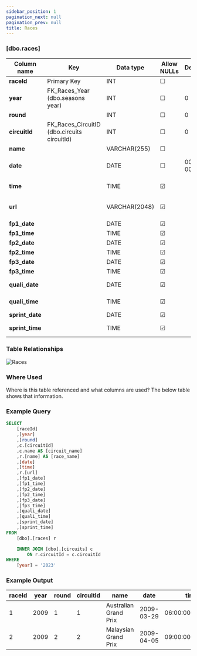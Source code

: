 ```yaml
---
sidebar_position: 1
pagination_next: null
pagination_prev: null
title: Races
---
```


### [dbo.races]
| Column name | Key | Data type | Allow NULLs | Default | Description |
| ------- | ------- | ------- | ------- | ------- | ------- |
| **raceId** |  Primary Key | INT | ☐ |  |  | 
| **year** | FK_Races_Year (dbo.seasons year) | INT | ☐ | 0 | Foreign key link to seasons table | 
| **round** |  | INT | ☐ | 0 | Round number | 
| **circuitId** | FK_Races_CircuitID (dbo.circuits circuitId) | INT | ☐ | 0 |  | 
| **name** |  | VARCHAR(255) | ☐ |  | Race name | 
| **date** |  | DATE | ☐ | 0000-00-00 | Race date e.g. "1950-05-13" | 
| **time** |  | TIME | ☑ |  | Race start time e.g."13:00:00" | 
| **url** |  | VARCHAR(2048) | ☑ |  | Race Wikipedia page | 
| **fp1_date** |  | DATE | ☑ |  | FP1 date | 
| **fp1_time** |  | TIME | ☑ |  | FP1 start time | 
| **fp2_date** |  | DATE | ☑ |  | FP2 date | 
| **fp2_time** |  | TIME | ☑ |  | FP2 start time | 
| **fp3_date** |  | DATE | ☑ |  | FP3 date | 
| **fp3_time** |  | TIME | ☑ |  | FP3 start time | 
| **quali_date** |  | DATE | ☑ |  | Qualifying date | 
| **quali_time** |  | TIME | ☑ |  | Qualifying start time | 
| **sprint_date** |  | DATE | ☑ |  | Sprint date | 
| **sprint_time** |  | TIME | ☑ |  | Sprint start time | 

### Table Relationships

![Races](/img/table-relationships/races.png)

### Where Used
Where is this table referenced and what columns are used? The below table shows that information.

### Example Query

```sql
SELECT 
	[raceId]
	,[year]
	,[round]
	,c.[circuitId]
	,c.name AS [circuit_name]
	,r.[name] AS [race_name]
	,[date]
	,[time]
	,r.[url]
	,[fp1_date]
	,[fp1_time]
	,[fp2_date]
	,[fp2_time]
	,[fp3_date]
	,[fp3_time]
	,[quali_date]
	,[quali_time]
	,[sprint_date]
	,[sprint_time]
FROM 
	[dbo].[races] r

	INNER JOIN [dbo].[circuits] c 
		ON r.circuitId = c.circuitId
WHERE 
	[year] = '2023'
```

### Example Output

|**raceId**|**year**|**round**|**circuitId**|**name**|**date**|**time**|**url**|**fp1_date**|**fp1_time**|**fp2_date**|**fp2_time**|**fp3_date**|**fp3_time**|**quali_date**|**quali_time**|**sprint_date**|**sprint_time**|  
|---|---|---|---|---|---|---|---|---|---|---|---|---|---|---|---|---|---|  
|1|2009|1|1|Australian Grand Prix|2009-03-29|06:00:00.0000000|http://en.wikipedia.org/wiki/2009_Australian_Grand_Prix|1900-01-01|00:00:00.0000000|1900-01-01|00:00:00.0000000|1900-01-01|00:00:00.0000000|1900-01-01|00:00:00.0000000|1900-01-01|00:00:00.0000000|  
|2|2009|2|2|Malaysian Grand Prix|2009-04-05|09:00:00.0000000|http://en.wikipedia.org/wiki/2009_Malaysian_Grand_Prix|1900-01-01|00:00:00.0000000|1900-01-01|00:00:00.0000000|1900-01-01|00:00:00.0000000|1900-01-01|00:00:00.0000000|1900-01-01|00:00:00.0000000| 